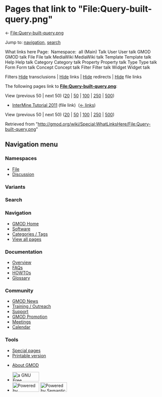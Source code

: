 <div id="mw-page-base" class="noprint">

</div>

<div id="mw-head-base" class="noprint">

</div>

<div id="content" class="mw-body" role="main">

<span id="top"></span>

<div id="mw-js-message" style="display:none;">

</div>



# <span dir="auto">Pages that link to "File:Query-built-query.png"</span>

<div id="bodyContent">

<div id="contentSub">

←
[File:Query-built-query.png](/wiki/File:Query-built-query.png "File:Query-built-query.png")

</div>

<div id="jump-to-nav" class="mw-jump">

Jump to: [navigation](#mw-navigation), [search](#p-search)

</div>

<div id="mw-content-text">

What links here Page:  Namespace:  all (Main) Talk User User talk GMOD
GMOD talk File File talk MediaWiki MediaWiki talk Template Template talk
Help Help talk Category Category talk Property Property talk Type Type
talk Form Form talk Concept Concept talk Filter Filter talk Widget
Widget talk

Filters
[Hide](/mediawiki/index.php?title=Special:WhatLinksHere/File:Query-built-query.png&hidetrans=1 "Special:WhatLinksHere/File:Query-built-query.png")
transclusions \|
[Hide](/mediawiki/index.php?title=Special:WhatLinksHere/File:Query-built-query.png&hidelinks=1 "Special:WhatLinksHere/File:Query-built-query.png")
links \|
[Hide](/mediawiki/index.php?title=Special:WhatLinksHere/File:Query-built-query.png&hideredirs=1 "Special:WhatLinksHere/File:Query-built-query.png")
redirects \|
[Hide](/mediawiki/index.php?title=Special:WhatLinksHere/File:Query-built-query.png&hideimages=1 "Special:WhatLinksHere/File:Query-built-query.png")
file links

The following pages link to
**[File:Query-built-query.png](/wiki/File:Query-built-query.png "File:Query-built-query.png")**:

View (previous 50 \| next 50)
([20](/mediawiki/index.php?title=Special:WhatLinksHere/File:Query-built-query.png&limit=20 "Special:WhatLinksHere/File:Query-built-query.png")
\|
[50](/mediawiki/index.php?title=Special:WhatLinksHere/File:Query-built-query.png&limit=50 "Special:WhatLinksHere/File:Query-built-query.png")
\|
[100](/mediawiki/index.php?title=Special:WhatLinksHere/File:Query-built-query.png&limit=100 "Special:WhatLinksHere/File:Query-built-query.png")
\|
[250](/mediawiki/index.php?title=Special:WhatLinksHere/File:Query-built-query.png&limit=250 "Special:WhatLinksHere/File:Query-built-query.png")
\|
[500](/mediawiki/index.php?title=Special:WhatLinksHere/File:Query-built-query.png&limit=500 "Special:WhatLinksHere/File:Query-built-query.png"))

- [InterMine Tutorial
  2011](/wiki/InterMine_Tutorial_2011 "InterMine Tutorial 2011") (file
  link) ‎ <span class="mw-whatlinkshere-tools">([←
  links](/mediawiki/index.php?title=Special:WhatLinksHere&target=InterMine+Tutorial+2011 "Special:WhatLinksHere"))</span>

View (previous 50 \| next 50)
([20](/mediawiki/index.php?title=Special:WhatLinksHere/File:Query-built-query.png&limit=20 "Special:WhatLinksHere/File:Query-built-query.png")
\|
[50](/mediawiki/index.php?title=Special:WhatLinksHere/File:Query-built-query.png&limit=50 "Special:WhatLinksHere/File:Query-built-query.png")
\|
[100](/mediawiki/index.php?title=Special:WhatLinksHere/File:Query-built-query.png&limit=100 "Special:WhatLinksHere/File:Query-built-query.png")
\|
[250](/mediawiki/index.php?title=Special:WhatLinksHere/File:Query-built-query.png&limit=250 "Special:WhatLinksHere/File:Query-built-query.png")
\|
[500](/mediawiki/index.php?title=Special:WhatLinksHere/File:Query-built-query.png&limit=500 "Special:WhatLinksHere/File:Query-built-query.png"))

</div>

<div class="printfooter">

Retrieved from
"<http://gmod.org/wiki/Special:WhatLinksHere/File:Query-built-query.png>"

</div>

<div id="catlinks" class="catlinks catlinks-allhidden">

</div>

<div class="visualClear">

</div>

</div>

</div>

<div id="mw-navigation">

## Navigation menu

<div id="mw-head">



<div id="left-navigation">

<div id="p-namespaces" class="vectorTabs" role="navigation"
aria-labelledby="p-namespaces-label">

### Namespaces

- <span id="ca-nstab-image"><a href="/wiki/File:Query-built-query.png" accesskey="c"
  title="View the file page [c]">File</a></span>
- <span id="ca-talk"><a
  href="/mediawiki/index.php?title=File_talk:Query-built-query.png&amp;action=edit&amp;redlink=1"
  accesskey="t"
  title="Discussion about the content page [t]">Discussion</a></span>

</div>

<div id="p-variants" class="vectorMenu emptyPortlet" role="navigation"
aria-labelledby="p-variants-label">

### 

### Variants[](#)

<div class="menu">

</div>

</div>

</div>

<div id="right-navigation">





</div>

<div id="p-search" role="search">

### Search

<div id="simpleSearch">

</div>

</div>

</div>

</div>

<div id="mw-panel">

<div id="p-logo" role="banner">

<a href="/wiki/Main_Page"
style="background-image: url(http://gmod.org/images/GMOD-cogs.png);"
title="Visit the main page"></a>

</div>

<div id="p-Navigation" class="portal" role="navigation"
aria-labelledby="p-Navigation-label">

### Navigation

<div class="body">

- <span id="n-GMOD-Home">[GMOD Home](/wiki/Main_Page)</span>
- <span id="n-Software">[Software](/wiki/GMOD_Components)</span>
- <span id="n-Categories-.2F-Tags">[Categories /
  Tags](/wiki/Categories)</span>
- <span id="n-View-all-pages">[View all
  pages](/wiki/Special:AllPages)</span>

</div>

</div>

<div id="p-Documentation" class="portal" role="navigation"
aria-labelledby="p-Documentation-label">

### Documentation

<div class="body">

- <span id="n-Overview">[Overview](/wiki/Overview)</span>
- <span id="n-FAQs">[FAQs](/wiki/Category:FAQ)</span>
- <span id="n-HOWTOs">[HOWTOs](/wiki/Category:HOWTO)</span>
- <span id="n-Glossary">[Glossary](/wiki/Glossary)</span>

</div>

</div>

<div id="p-Community" class="portal" role="navigation"
aria-labelledby="p-Community-label">

### Community

<div class="body">

- <span id="n-GMOD-News">[GMOD News](/wiki/GMOD_News)</span>
- <span id="n-Training-.2F-Outreach">[Training /
  Outreach](/wiki/Training_and_Outreach)</span>
- <span id="n-Support">[Support](/wiki/Support)</span>
- <span id="n-GMOD-Promotion">[GMOD
  Promotion](/wiki/GMOD_Promotion)</span>
- <span id="n-Meetings">[Meetings](/wiki/Meetings)</span>
- <span id="n-Calendar">[Calendar](/wiki/Calendar)</span>

</div>

</div>

<div id="p-tb" class="portal" role="navigation"
aria-labelledby="p-tb-label">

### Tools

<div class="body">

- <span id="t-specialpages"><a href="/wiki/Special:SpecialPages" accesskey="q"
  title="A list of all special pages [q]">Special pages</a></span>
- <span id="t-print"><a
  href="/mediawiki/index.php?title=Special:WhatLinksHere/File:Query-built-query.png&amp;printable=yes"
  rel="alternate" accesskey="p"
  title="Printable version of this page [p]">Printable version</a></span>

</div>

</div>

</div>

</div>

<div id="footer" role="contentinfo">

- <span id="footer-places-about">[About
  GMOD](/wiki/GMOD:About "GMOD:About")</span>

<!-- -->

- <span id="footer-copyrightico">[<img src="http://www.gnu.org/graphics/gfdl-logo-small.png" width="88"
  height="31" alt="a GNU Free Documentation License" />](http://www.gnu.org/licenses/fdl-1.3.html)</span>
- <span id="footer-poweredbyico">[<img src="/mediawiki/skins/common/images/poweredby_mediawiki_88x31.png"
  width="88" height="31" alt="Powered by MediaWiki" />](//www.mediawiki.org/)
  [<img
  src="/mediawiki/extensions/SemanticMediaWiki/includes/../resources/images/smw_button.png"
  width="88" height="31" alt="Powered by Semantic MediaWiki" />](https://www.semantic-mediawiki.org/wiki/Semantic_MediaWiki)</span>

<div style="clear:both">

</div>

</div>
